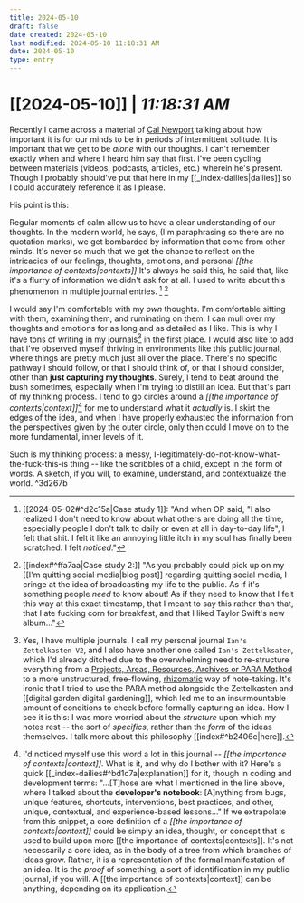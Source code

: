 ```yaml
---
title: 2024-05-10
draft: false
date created: 2024-05-10
last modified: 2024-05-10 11:18:31 AM
date: 2024-05-10
type: entry
---
```


# **[[2024-05-10]]** | *11:18:31 AM*

Recently I came across a material of [Cal Newport](https://calnewport.com/) talking about how important it is for our minds to be in periods of intermittent solitude. It is important that we get to be *alone* with our thoughts. I can't remember exactly when and where I heard him say that first. I've been cycling between materials (videos, podcasts, articles, etc.) wherein he's present. Though I probably should've put that here in my [[_index-dailies|dailies]] so I could accurately reference it as I please.

His point is this:

Regular moments of calm allow us to have a clear understanding of our thoughts. In the modern world, he says, (I'm paraphrasing so there are no quotation marks), we get bombarded by information that come from other minds. It's never so much that we get the chance to reflect on the intricacies of our feelings, thoughts, emotions, and personal *[[the importance of contexts|contexts]]* It's always he said this, he said that, like it's a flurry of information we didn't ask for at all. I used to write about this phenomenon in multiple journal entries. [^1] [^2]

I would say I'm comfortable with my *own* thoughts. I'm comfortable sitting with them, examining them, and ruminating on them. I can mull over my thoughts and emotions for as long and as detailed as I like. This is why I have tons of writing in my journals[^3] in the first place. I would also like to add that I've observed myself thriving in environments like this public journal, where things are pretty much just all over the place. There's no specific pathway I should follow, or that I should think of, or that I should consider, other than **just capturing my thoughts**. Surely, I tend to beat around the bush sometimes, especially when I'm trying to distill an idea. But that's part of my thinking process. I tend to go circles around a *[[the importance of contexts|context]]*[^4] for me to understand what it *actually* is. I skirt the edges of the idea, and when I have properly exhausted the information from the perspectives given by the outer circle, only then could I move on to the more fundamental, inner levels of it.

Such is my thinking process: a messy, I-legitimately-do-not-know-what-the-fuck-this-is thing -- like the scribbles of a child, except in the form of words. A sketch, if you will, to examine, understand, and contextualize the world. ^3d267b

[^1]: [[2024-05-02#^d2c15a|Case study 1]]: "And when OP said, "I also realized I don't need to know about what others are doing all the time, especially people I don't talk to daily or even at all in day-to-day life", I felt that shit. I felt it like an annoying little itch in my soul has finally been scratched. I felt *noticed*."
[^2]: [[index#^ffa7aa|Case study 2:]] "As you probably could pick up on my [[I'm quitting social media|blog post]] regarding quitting social media, I cringe at the idea of broadcasting my life to the public. As if it's something people *need* to know about! As if they need to know that I felt this way at this exact timestamp, that I meant to say this rather than that, that I ate fucking corn for breakfast, and that I liked Taylor Swift's new album..."
[^3]: Yes, I have multiple journals. I call my personal journal `Ian's Zettelkasten V2`, and I also have another one called `Ian's Zettelksaten`, which I'd already ditched due to the overwhelming need to re-structure everything from a [Projects, Areas, Resources, Archives or PARA Method](https://fortelabs.com/blog/para/) to a more unstructured, free-flowing, [rhizomatic](https://criticalphysio.net/2015/01/22/metaphors-of-rhizomatic-thinking/) way of note-taking. It's ironic that I tried to use the PARA method alongside the Zettelkasten and [[digital garden|digital gardening]], which led me to an insurmountable amount of conditions to check before formally capturing an idea. How I see it is this: I was more worried about the *structure* upon which my notes rest -- the sort of *specifics*, rather than the *form* of the ideas themselves. I talk more about this philosophy [[index#^b2406c|here]].
[^4]: I'd noticed myself use this word a lot in this journal -- *[[the importance of contexts|context]]*. What is it, and why do I bother with it? Here's a quick [[_index-dailies#^bd1c7a|explanation]] for it, though in coding and development terms: "...[T]hose are what I mentioned in the line above, where I talked about the **developer's notebook**: [A]nything from bugs, unique features, shortcuts, interventions, best practices, and other, unique, contextual, and experience-based lessons..." If we extrapolate from this snippet, a core definition of a *[[the importance of contexts|context]]* could be simply an idea, thought, or concept that is used to build upon more [[the importance of contexts|contexts]]. It's not necessarily a core idea, as in the body of a tree from which branches of ideas grow. Rather, it is a representation of the formal manifestation of an idea. It is the *proof* of something, a sort of identification in my public journal, if you will. A [[the importance of contexts|context]] can be anything, depending on its application.